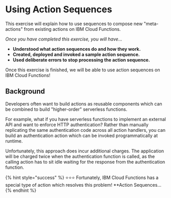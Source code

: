 # Using Action Sequences

This exercise will explain how to use sequences to compose new "meta-actions" from existing actions on IBM Cloud Functions.

_Once you have completed this exercise, you will have…_

* **Understood what action sequences do and how they work.**
* **Created, deployed and invoked a sample action sequence.**
* **Used deliberate errors to stop processing the action sequence.**

Once this exercise is finished, we will be able to use action sequences on IBM Cloud Functions!

## Background

Developers often want to build actions as reusable components which can be combined to build "higher-order" serverless functions.

For example, what if you have serverless functions to implement an external API and want to enforce HTTP authentication? Rather than manually replicating the same authentication code across all action handlers, you can build an authentication action which can be invoked programmatically at runtime.

Unfortunately, this approach does incur additional charges. The application will be charged twice when the authentication function is called, as the calling action has to sit idle waiting for the response from the authentication function.

{% hint style="success" %}
⭐️⭐️⭐️ Fortunately, IBM Cloud Functions has a special type of action which resolves this problem! **Action Sequences...
{% endhint %}
